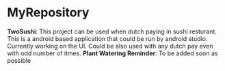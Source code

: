 # MyRepository
**TwoSushi**: This project can be used when dutch paying in sushi resturant. This is a android based application that could be run by android studio. 
Currently working on the UI. Could be also used with any dutch pay even with odd number of itmes. 
**Plant Watering Reminder**: To be added soon as possible
